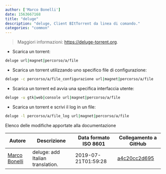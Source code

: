 ```yaml
---
author: ['Marco Bonelli']
date: 1563667168
title: "deluge"
description: "deluge, Client BItTorrent da linea di comando."
categories: "common"
---
```

> Maggiori informazioni: <https://deluge-torrent.org>.

- Scarica un torrent:

```bash
deluge url|magnet|percorso/a/file
```

- Scarica un torrent utilizzando uno specifico file di configurazione:

```bash
deluge -c percorso/a/file_configurazione url|magnet|percorso/a/file
```

- Scarica un torrent ed avvia una specifica interfaccia utente:

```bash
deluge -u gtk|web|console url|magnet|percorso/a/file
```

- Scarica un torrent e scrivi il log in un file:

```bash
deluge -l percorso/a/file_log url|magnet|percorso/a/file
```
Elenco delle modifiche apportate alla documentazione


Autore | Descrizione | Data formato ISO 8601 | Collegamento a GitHub
------|-----|-----|-----
[Marco Bonelli](mailto:marco@mebeim.net) | deluge: add Italian translation. | 2019-07-21T01:59:28 | [a4c20cc2d695](https://github.com/tldr-pages/tldr/commit/a4c20cc2d6958d1790ca4d05a7805f725768a0b9)

